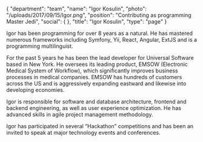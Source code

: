 {
  "department": "team",
  "name": "Igor Kosulin",
  "photo": "/uploads/2017/09/15/Igor.png",
  "position": "Contributing as programming Master Jedi",
  "social": {
  },
  "title": "Igor Kosulin",
  "type": "page"
}


Igor has been programming for over 8 years as a natural. He has mastered numerous frameworks including Symfony, Yii, React, Angular, ExtJS and is a programming multilinguist.

For the past 5 years he has been the lead developer for Universal Software based in New York. He oversees its leading product, EMSOW (Electronic Medical System of Workflow), which significantly improves business processes in medical companies. EMSOW has hundreds of customers across the US and is aggressively expanding eastward and likewise into developing economies.

Igor is responsible for software and database architecture, frontend and backend engineering, as well as user experience optimization. He has advanced skills in agile project management methodology.

Igor has participated in several “Hackathon” competitions and has been an invited to speak at major technology events and conferences.